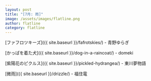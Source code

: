 ```yaml
---
layout: post
title: "[7月: 雨]"
image: /assets/images/flatline.png
author: flatline
category: flatline
---
```


[ファフロツキーズ]({{ site.baseurl }}/fafrotskies/) - 青野ゆらぎ

[かっぱを着た犬]({{ site.baseurl }}/dog-in-a-raincoat/) - domeki

[紫陽花のピクルス]({{ site.baseurl }}/pickled-hydrangea/) - 東川夢物語

[微雨]({{ site.baseurl }}/drizzle/) - 福住電
